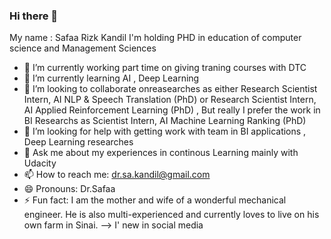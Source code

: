 ### Hi there 👋

My name : Safaa Rizk Kandil
I'm holding PHD in education of computer science and Management Sciences 

- 🔭 I’m currently working part time on giving traning courses with  DTC
- 🌱 I’m currently learning AI , Deep Learning
- 👯 I’m looking to collaborate onreasearches as either Research Scientist Intern, AI NLP & Speech Translation (PhD) or Research Scientist Intern, AI Applied Reinforcement Learning (PhD) , But really I prefer the work in BI Researchs as Scientist Intern, AI Machine Learning Ranking (PhD)
- 🤔 I’m looking for help with getting work with team in BI applications , Deep Learning researches
- 💬 Ask me about my experiences in continous Learning mainly with Udacity
- 📫 How to reach me: dr.sa.kandil@gmail.com
- 😄 Pronouns: Dr.Safaa 
- ⚡ Fun fact: I am the mother and wife of a wonderful mechanical engineer. He is also multi-experienced and currently loves to live on his own farm in Sinai.
--> I' new in social media
